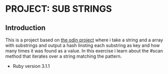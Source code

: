 # PROJECT: SUB STRINGS

## Introduction

This is a project based on [the odin project](https://www.theodinproject.com/lessons/ruby-sub-strings) where i take a string and a array with substrings and output a hash linsting each substring as key and how many times it was found as a value. In this exercise i learn about the #scan method that iterates over a string matching the pattern.

* Ruby version 3.1.1